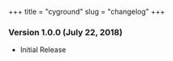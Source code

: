 +++
title = "cyground"
slug = "changelog"
+++

### Version 1.0.0 (July 22, 2018)

- Initial Release
